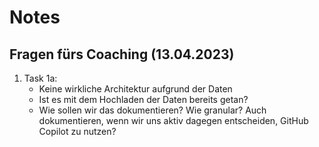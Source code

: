 # Notes

## Fragen fürs Coaching (13.04.2023)

1. Task 1a:
   - Keine wirkliche Architektur aufgrund der Daten
   - Ist es mit dem Hochladen der Daten bereits getan?
   - Wie sollen wir das dokumentieren? Wie granular? Auch dokumentieren, wenn wir uns aktiv dagegen entscheiden, GitHub Copilot zu nutzen?
